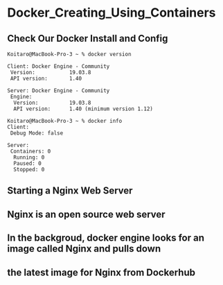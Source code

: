# Docker_Creating_Using_Containers

## Check Our Docker Install and Config
```
Koitaro@MacBook-Pro-3 ~ % docker version

Client: Docker Engine - Community
 Version:           19.03.8
 API version:       1.40

Server: Docker Engine - Community
 Engine:
  Version:          19.03.8
  API version:      1.40 (minimum version 1.12)
  
Koitaro@MacBook-Pro-3 ~ % docker info
Client:
 Debug Mode: false

Server:
 Containers: 0
  Running: 0
  Paused: 0
  Stopped: 0
```
## Starting a Nginx Web Server
## Nginx is an open source web server
## In the backgroud, docker engine looks for an image called Nginx and pulls down
## the latest image for Nginx from Dockerhub
```

```
